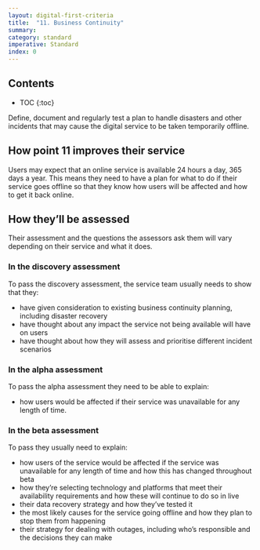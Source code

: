 ```yaml
---
layout: digital-first-criteria
title:  "11. Business Continuity"
summary:
category: standard
imperative: Standard
index: 0
---
```


## Contents

* TOC
{:toc}
<!--TOC max3-->


Define, document and regularly test a plan to handle disasters and other incidents that may cause the digital service to be taken temporarily offline.

## How point 11 improves their service

Users may expect that an online service is available 24 hours a day, 365 days a year. This means they need to have a plan for what to do if their service goes offline so that they know how users will be affected and how to get it back online.

## How they’ll be assessed

Their assessment and the questions the assessors ask them will vary depending on their service and what it does.

### In the discovery assessment

To pass the discovery assessment, the service team usually needs to show that they:

* have given consideration to existing business continuity planning, including disaster recovery
* have thought about any impact the service not being available will have on users
* have thought about how they will assess and prioritise different incident scenarios

### In the alpha assessment

To pass the alpha assessment they need to be able to explain:

* how users would be affected if their service was unavailable for any length of time.

### In the beta assessment

To pass they usually need to explain:

* how users of the service would be affected if the service was unavailable for any length of time and how this has changed throughout beta
* how they’re selecting technology and platforms that meet their availability requirements and how these will continue to do so in live
* their data recovery strategy and how they’ve tested it
* the most likely causes for the service going offline and how they plan to stop them from happening
* their strategy for dealing with outages, including who’s responsible and the decisions they can make
